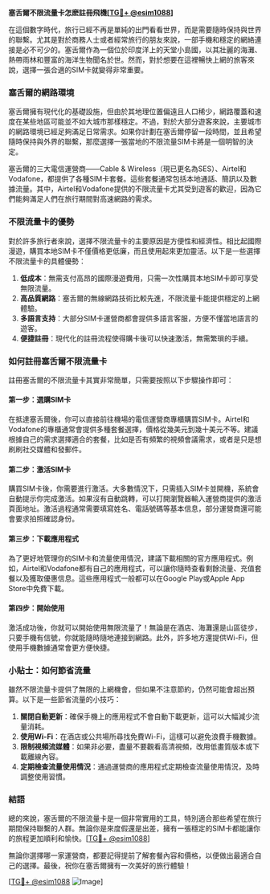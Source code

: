 **塞舌爾不限流量卡怎麽註冊飛機[[TG💪+ @esim1088](https://t.me/s/esim1088)]**

在這個數字時代，旅行已經不再是單純的出門看看世界，而是需要隨時保持與世界的聯繫。尤其是對於商務人士或者經常旅行的朋友來說，一部手機和穩定的網絡連接是必不可少的。塞舌爾作為一個位於印度洋上的天堂小島國，以其壯麗的海灘、熱帶雨林和豐富的海洋生物聞名於世。然而，對於想要在這裡暢快上網的旅客來說，選擇一張合適的SIM卡就變得非常重要。

### 塞舌爾的網路環境

塞舌爾擁有現代化的基礎設施，但由於其地理位置偏遠且人口稀少，網路覆蓋和速度在某些地區可能並不如大城市那樣穩定。不過，對於大部分遊客來說，主要城市的網路環境已經足夠滿足日常需求。如果你計劃在塞舌爾停留一段時間，並且希望隨時保持與外界的聯繫，那麼選擇一張當地的不限流量SIM卡將是一個明智的決定。

塞舌爾的三大電信運營商——Cable & Wireless（現已更名為SES）、Airtel和Vodafone，都提供了各種SIM卡套餐。這些套餐通常包括本地通話、簡訊以及數據流量。其中，Airtel和Vodafone提供的不限流量卡尤其受到遊客的歡迎，因為它們能夠滿足人們在旅行期間對高速網路的需求。

### 不限流量卡的優勢

對於許多旅行者來說，選擇不限流量卡的主要原因是方便性和經濟性。相比起國際漫遊，購買本地SIM卡不僅價格更低廉，而且使用起來更加靈活。以下是一些選擇不限流量卡的具體優勢：

1. **低成本**：無需支付高昂的國際漫遊費用，只需一次性購買本地SIM卡即可享受無限流量。
2. **高品質網路**：塞舌爾的無線網路技術比較先進，不限流量卡能提供穩定的上網體驗。
3. **多語言支持**：大部分SIM卡運營商都會提供多語言客服，方便不懂當地語言的遊客。
4. **便捷註冊**：現代化的註冊流程使得購卡後可以快速激活，無需繁瑣的手續。

### 如何註冊塞舌爾不限流量卡

註冊塞舌爾的不限流量卡其實非常簡單，只需要按照以下步驟操作即可：

#### 第一步：選購SIM卡
在抵達塞舌爾後，你可以直接前往機場的電信運營商專櫃購買SIM卡。Airtel和Vodafone的專櫃通常會提供多種套餐選擇，價格從幾美元到幾十美元不等。建議根據自己的需求選擇適合的套餐，比如是否有頻繁的視頻會議需求，或者是只是想刷刷社交媒體和發郵件。

#### 第二步：激活SIM卡
購買SIM卡後，你需要進行激活。大多數情況下，只需插入SIM卡並開機，系統會自動提示你完成激活。如果沒有自動跳轉，可以打開瀏覽器輸入運營商提供的激活頁面地址。激活過程通常需要填寫姓名、電話號碼等基本信息，部分運營商還可能會要求拍照確認身份。

#### 第三步：下載應用程式
為了更好地管理你的SIM卡和流量使用情況，建議下載相關的官方應用程式。例如，Airtel和Vodafone都有自己的應用程式，可以讓你隨時查看剩餘流量、充值套餐以及獲取優惠信息。這些應用程式一般都可以在Google Play或Apple App Store中免費下載。

#### 第四步：開始使用
激活成功後，你就可以開始使用無限流量了！無論是在酒店、海灘還是山區徒步，只要手機有信號，你就能隨時隨地連接到網路。此外，許多地方還提供Wi-Fi，但使用手機數據通常會更方便快捷。

### 小貼士：如何節省流量

雖然不限流量卡提供了無限的上網機會，但如果不注意節約，仍然可能會超出預算。以下是一些節省流量的小技巧：

1. **關閉自動更新**：確保手機上的應用程式不會自動下載更新，這可以大幅減少流量消耗。
2. **使用Wi-Fi**：在酒店或公共場所尋找免費Wi-Fi，這樣可以避免浪費手機數據。
3. **限制視頻流媒體**：如果非必要，盡量不要觀看高清視頻，改用低畫質版本或下載離線內容。
4. **定期檢查流量使用情況**：通過運營商的應用程式定期檢查流量使用情況，及時調整使用習慣。

### 結語

總的來說，塞舌爾的不限流量卡是一個非常實用的工具，特別適合那些希望在旅行期間保持聯繫的人群。無論你是來度假還是出差，擁有一張穩定的SIM卡都能讓你的旅程更加順利和愉快。[[TG💪+ @esim1088](https://t.me/s/esim1088)] 

無論你選擇哪一家運營商，都要記得提前了解套餐內容和價格，以便做出最適合自己的選擇。最後，祝你在塞舌爾擁有一次美好的旅行體驗！

[[TG💪+ @esim1088](https://t.me/s/esim1088) ![Image](https://i.postimg.cc/4NQfJmqS/Snipaste-2025-05-13-00-14-12.png)]